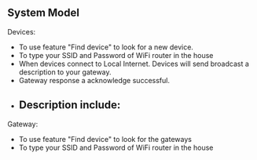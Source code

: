 ## System Model
Devices:
- To use feature "Find device" to look for a new device.
- To type your SSID and Password of WiFi router in the house
- When devices connect to Local Internet. Devices will send broadcast a description to your gateway.
- Gateway response a acknowledge successful.
- Description include:
  - 
Gateway:
- To use feature "Find device" to look for the gateways
- To type your SSID and Password of WiFi router in the house
